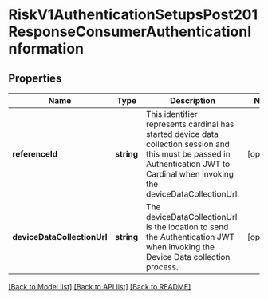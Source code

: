 # RiskV1AuthenticationSetupsPost201ResponseConsumerAuthenticationInformation

## Properties
Name | Type | Description | Notes
------------ | ------------- | ------------- | -------------
**referenceId** | **string** | This identifier represents cardinal has started device data collection session and this must be passed in Authentication JWT to Cardinal when invoking the deviceDataCollectionUrl. | [optional] 
**deviceDataCollectionUrl** | **string** | The deviceDataCollectionUrl is the location to send the Authentication JWT when invoking the Device Data collection process. | [optional] 

[[Back to Model list]](../README.md#documentation-for-models) [[Back to API list]](../README.md#documentation-for-api-endpoints) [[Back to README]](../README.md)



